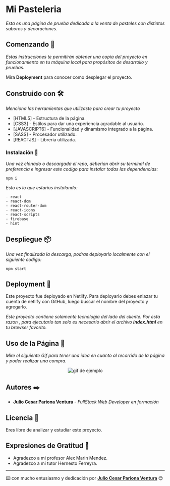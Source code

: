 # Mi Pasteleria

_Esta es una página de prueba dedicada a la venta de pasteles con distintos sabores y decoraciones._

## Comenzando 🚀

_Estas instrucciones te permitirán obtener una copia del proyecto en funcionamiento en tu máquina local para propósitos de desarrollo y pruebas._

Mira **Deployment** para conocer como desplegar el proyecto.

## Construido con 🛠️

_Menciona las herramientas que utilizaste para crear tu proyecto_

* [HTML5] - Estructura de la página.
* [CSS3] - Estilos para dar una experiencia agradable al usuario.
* [JAVASCRIPT6] - Funcionalidad y dinamismo integrado a la página.
* [SASS] - Procesador utilizado.
* [REACTJS] - Libreria utilizada.

### Instalación 🔧

_Una vez clonado o descargada el repo, deberian abrir su terminal de preferencia e ingresar este codigo para instalar todas las dependencias:_

```
npm i
```

_Esto es lo que estarias instalando:_

```
- react
- react-dom
- react-router-dom
- react-icons
- react-scripts
- firebase
- hint
```

## Despliegue 📦

_Una vez finalizada la descarga, podras deployarlo localmente con el siguiente codigo:_

```
npm start
```

## Deployment 🚀

Este proyecto fue deployado en Netlify.
Para deployarlo debes enlazar tu cuenta de netlify con GitHub, luego buscar el nombre del proyecto y agregarlo.

_Este proyecto contiene solamente tecnologia del lado del cliente. Por esta razon , para ejecutarlo tan solo es necesario abrir el archivo **index.html** en tu browser favorito._

## Uso de la Página 🚀

_Mire el siguiente Gif para tener una idea en cuanto al recorrido de la página y poder realizar una compra._

<p align="center"><img src="https://firebasestorage.googleapis.com/v0/b/ecommerce-julioparionav.appspot.com/o/ejemploGif.gif?alt=media&token=805e7ae5-0fc7-465f-907c-267da02edbe1" alt="gif de ejemplo" /></p>

## Autores ✒️

* [**Julio Cesar Pariona Ventura**](https://github.com/JPX-0) - *FullStack Web Developer en formación* 

## Licencia 📄

Eres libre de analizar y estudiar este proyecto.

## Expresiones de Gratitud 🎁

* Agradezco a mi profesor Alex Marin Mendez. 
* Agradezco a mi tutor Hernesto Ferreyra. 



---
⌨️ con mucho entusiasmo y dedicación por [**Julio Cesar Pariona Ventura**](https://github.com/JPX-0) 😊